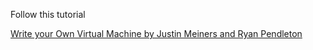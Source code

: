 Follow this tutorial

[Write your Own Virtual Machine by Justin Meiners and Ryan Pendleton](https://www.jmeiners.com/lc3-vm/?fbclid=IwAR1j7I4Cvs8-VhSiITJL9PQxRXpyjuHbYbctuowCdQSFmBWmd0P8Je3dk5I#main-loop-block-17)